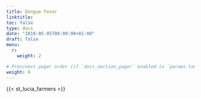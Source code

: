 ```yaml
--- 
title: Dengue Fever
linktitle:
toc: false
type: docs
date: "2019-05-05T00:00:00+01:00"
draft: false
menu:
  r: 
    weight: 2

# Prev/next pager order (if `docs_section_pager` enabled in `params.toml`)
weight: 6
--- 
```



{{< st_lucia_farmers >}}
## 